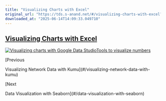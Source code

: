 ```yaml
---
title: "Visualizing Charts with Excel"
original_url: "https://tds.s-anand.net/#/visualizing-charts-with-excel?id=visualizing-charts-with-excel"
downloaded_at: "2025-06-14T14:09:33.049710"
---
```


[Visualizing Charts with Excel](#/visualizing-charts-with-excel?id=visualizing-charts-with-excel)
-------------------------------------------------------------------------------------------------

[![Visualizing charts with Google Data StudioTools to visualize numbers](https://i.ytimg.com/vi_webp/sORnCj52COw/sddefault.webp)](https://youtu.be/sORnCj52COw?t=1813s)

[Previous

Visualizing Network Data with Kumu](#/visualizing-network-data-with-kumu)

[Next

Data Visualization with Seaborn](#/data-visualization-with-seaborn)